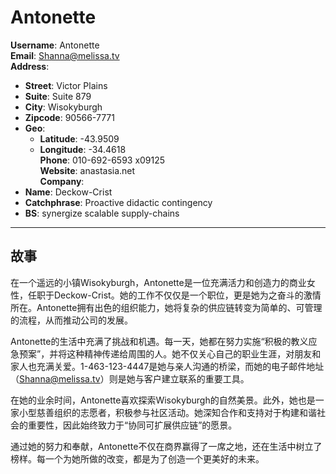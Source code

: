 # Antonette

**Username**: Antonette  
**Email**: Shanna@melissa.tv  
**Address**:  
  - **Street**: Victor Plains  
  - **Suite**: Suite 879  
  - **City**: Wisokyburgh  
  - **Zipcode**: 90566-7771  
  - **Geo**:  
    - **Latitude**: -43.9509  
    - **Longitude**: -34.4618  
**Phone**: 010-692-6593 x09125  
**Website**: anastasia.net  
**Company**:  
  - **Name**: Deckow-Crist  
  - **Catchphrase**: Proactive didactic contingency  
  - **BS**: synergize scalable supply-chains  

---  

## 故事  
在一个遥远的小镇Wisokyburgh，Antonette是一位充满活力和创造力的商业女性，任职于Deckow-Crist。她的工作不仅仅是一个职位，更是她为之奋斗的激情所在。Antonette拥有出色的组织能力，她将复杂的供应链转变为简单的、可管理的流程，从而推动公司的发展。  

Antonette的生活中充满了挑战和机遇。每一天，她都在努力实施“积极的教义应急预案”，并将这种精神传递给周围的人。她不仅关心自己的职业生涯，对朋友和家人也充满关爱。1-463-123-4447是她与亲人沟通的桥梁，而她的电子邮件地址（Shanna@melissa.tv）则是她与客户建立联系的重要工具。  

在她的业余时间，Antonette喜欢探索Wisokyburgh的自然美景。此外，她也是一家小型慈善组织的志愿者，积极参与社区活动。她深知合作和支持对于构建和谐社会的重要性，因此始终致力于“协同可扩展供应链”的愿景。  

通过她的努力和奉献，Antonette不仅在商界赢得了一席之地，还在生活中树立了榜样。每一个为她所做的改变，都是为了创造一个更美好的未来。